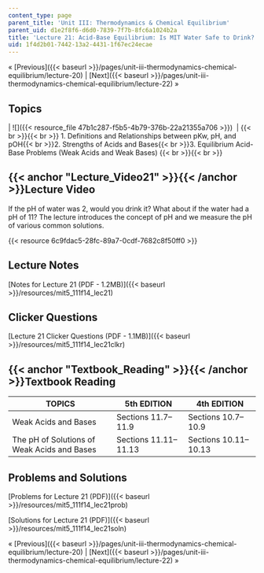 ```yaml
---
content_type: page
parent_title: 'Unit III: Thermodynamics & Chemical Equilibrium'
parent_uid: d1e2f8f6-d6d0-7839-7f7b-8fc6a1024b2a
title: 'Lecture 21: Acid-Base Equilibrium: Is MIT Water Safe to Drink?'
uid: 1f4d2b01-7442-13a2-4431-1f67ec24ecae
---
```


« [Previous]({{< baseurl >}}/pages/unit-iii-thermodynamics-chemical-equilibrium/lecture-20) | [Next]({{< baseurl >}}/pages/unit-iii-thermodynamics-chemical-equilibrium/lecture-22) »

Topics
------

| ![]({{< resource_file 47b1c287-f5b5-4b79-376b-22a21355a706 >}})  |  {{< br >}}{{< br >}} 1.  Definitions and Relationships between pKw, pH, and pOH{{< br >}}2.  Strengths of Acids and Bases{{< br >}}3.  Equilibrium Acid-Base Problems (Weak Acids and Weak Bases) {{< br >}}{{< br >}}  

{{< anchor "Lecture_Video21" >}}{{< /anchor >}}Lecture Video
------------------------------------------------------------

If the pH of water was 2, would you drink it? What about if the water had a pH of 11? The lecture introduces the concept of pH and we measure the pH of various common solutions.

{{< resource 6c9fdac5-28fc-89a7-0cdf-7682c8f50ff0 >}}

Lecture Notes
-------------

[Notes for Lecture 21 (PDF - 1.2MB)]({{< baseurl >}}/resources/mit5_111f14_lec21)

Clicker Questions
-----------------

[Lecture 21 Clicker Questions (PDF - 1.1MB)]({{< baseurl >}}/resources/mit5_111f14_lec21clkr)

{{< anchor "Textbook_Reading" >}}{{< /anchor >}}Textbook Reading
----------------------------------------------------------------

| TOPICS | 5th EDITION | 4th EDITION |
| --- | --- | --- |
| Weak Acids and Bases | Sections 11.7–11.9 | Sections 10.7–10.9 |
| The pH of Solutions of Weak Acids and Bases | Sections 11.11–11.13 | Sections 10.11–10.13 

Problems and Solutions
----------------------

[Problems for Lecture 21 (PDF)]({{< baseurl >}}/resources/mit5_111f14_lec21prob)

[Solutions for Lecture 21 (PDF)]({{< baseurl >}}/resources/mit5_111f14_lec21soln)

« [Previous]({{< baseurl >}}/pages/unit-iii-thermodynamics-chemical-equilibrium/lecture-20) | [Next]({{< baseurl >}}/pages/unit-iii-thermodynamics-chemical-equilibrium/lecture-22) »